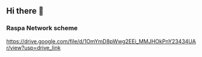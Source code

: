 ## Hi there 👋

### Raspa Network scheme
https://drive.google.com/file/d/1OmYmD8pWwg2EEi_MMJHOkPnY23434UAr/view?usp=drive_link

